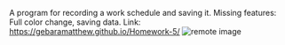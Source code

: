 A program for recording a work schedule and saving it.
Missing features: Full color change, saving data.
Link: https://gebaramatthew.github.io/Homework-5/
![remote image](https://cdn.discordapp.com/attachments/1019781360442941592/1032170051836592239/unknown.png)
